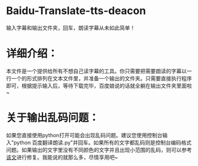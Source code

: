 # Baidu-Translate-tts-deacon
输入字幕和输出文件夹，回车，朗读字幕从未如此简单！

# 详细介绍：
本文件是一个提供给所有不想自己读字幕的工具。你只需要把需要朗读的字幕以一行一个的形式排列在文本文件里，并准备一个输出的文件夹。只需要直接执行程序即可，根据提示输入后，等待下载完毕，百度娘说的话就全躺在输出文件夹里面啦~

# 关于输出乱码问题：
如果您直接使用python打开可能会出现乱码问题。建议您使用控制台输入"python 百度翻译朗读.py"并回车。如果所有的文字都乱码则是控制台编码格式问题。如果输出的文字里没有不同颜色的文字并且出现小范围的乱码，则可以参考[该文](https://blog.csdn.net/qq_33866817/article/details/107449610)进行修复。我能说的就那么多，尽情享用吧~
